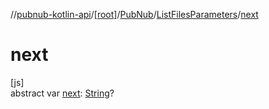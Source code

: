 //[pubnub-kotlin-api](../../../../index.md)/[[root]](../../index.md)/[PubNub](../index.md)/[ListFilesParameters](index.md)/[next](next.md)

# next

[js]\
abstract var [next](next.md): [String](https://kotlinlang.org/api/core/kotlin-stdlib/kotlin/-string/index.html)?
